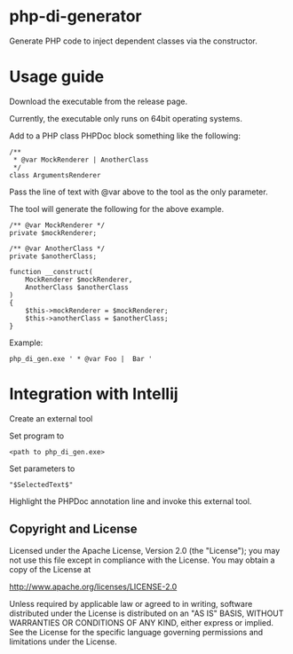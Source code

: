 # php-di-generator

Generate PHP code to inject dependent classes via the constructor.

# Usage guide

Download the executable from the release page.

Currently, the executable only runs on 64bit operating systems.

Add to a PHP class PHPDoc block something like the following:

    /**
     * @var MockRenderer | AnotherClass
     */
    class ArgumentsRenderer

Pass the line of text with @var above to the tool as the only parameter.

The tool will generate the following for the above example.

    /** @var MockRenderer */
    private $mockRenderer;

    /** @var AnotherClass */
    private $anotherClass;

    function __construct(
        MockRenderer $mockRenderer,
        AnotherClass $anotherClass
    )
    {
        $this->mockRenderer = $mockRenderer;
        $this->anotherClass = $anotherClass;
    }

Example:

    php_di_gen.exe ' * @var Foo |  Bar '


# Integration with Intellij

Create an external tool

Set program to

    <path to php_di_gen.exe>

Set parameters to

    "$SelectedText$"

Highlight the PHPDoc annotation line and invoke this external tool.

## Copyright and License

Licensed under the Apache License, Version 2.0 (the "License");
you may not use this file except in compliance with the License.
You may obtain a copy of the License at

   http://www.apache.org/licenses/LICENSE-2.0

Unless required by applicable law or agreed to in writing, software
distributed under the License is distributed on an "AS IS" BASIS,
WITHOUT WARRANTIES OR CONDITIONS OF ANY KIND, either express or implied.
See the License for the specific language governing permissions and
limitations under the License.

